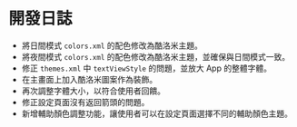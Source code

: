 # 開發日誌

- 將日間模式 `colors.xml` 的配色修改為酷洛米主題。
- 將夜間模式 `colors.xml` 的配色修改為酷洛米主題，並確保與日間模式一致。
- 修正 `themes.xml` 中 `textViewStyle` 的問題，並放大 App 的整體字體。
- 在主畫面上加入酷洛米圖案作為裝飾。
- 再次調整字體大小，以符合使用者回饋。
- 修正設定頁面沒有返回箭頭的問題。
- 新增輔助顏色調整功能，讓使用者可以在設定頁面選擇不同的輔助顏色主題。
